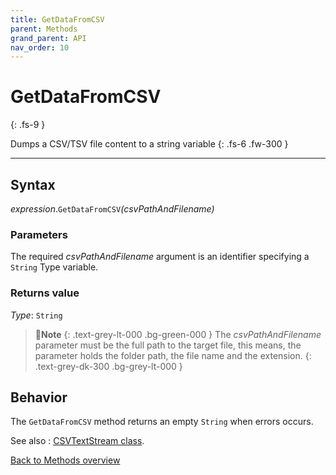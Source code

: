 ```yaml
---
title: GetDataFromCSV
parent: Methods
grand_parent: API
nav_order: 10
---
```


# GetDataFromCSV
{: .fs-9 }

Dumps a CSV/TSV file content to a string variable
{: .fs-6 .fw-300 }

---

## Syntax

*expression*.`GetDataFromCSV`*(csvPathAndFilename)*

### Parameters

The required *csvPathAndFilename* argument is an identifier specifying a `String` Type variable.

### Returns value

*Type*: `String`

>📝**Note**
>{: .text-grey-lt-000 .bg-green-000 }
>The *csvPathAndFilename* parameter must be the full path to the target file, this means, the parameter holds the folder path, the file name and the extension.
{: .text-grey-dk-300 .bg-grey-lt-000 }

## Behavior

The `GetDataFromCSV` method returns an empty `String` when errors occurs.

See also
: [CSVTextStream class](https://ws-garcia.github.io/VBA-CSV-interface/api/csvtextstream.html).

[Back to Methods overview](https://ws-garcia.github.io/VBA-CSV-interface/api/methods/)